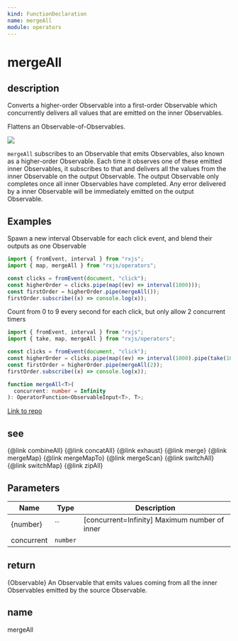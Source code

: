 ```yaml
---
kind: FunctionDeclaration
name: mergeAll
module: operators
---
```


# mergeAll

## description

Converts a higher-order Observable into a first-order Observable which
concurrently delivers all values that are emitted on the inner Observables.

<span class="informal">Flattens an Observable-of-Observables.</span>

![](mergeAll.png)

`mergeAll` subscribes to an Observable that emits Observables, also known as
a higher-order Observable. Each time it observes one of these emitted inner
Observables, it subscribes to that and delivers all the values from the
inner Observable on the output Observable. The output Observable only
completes once all inner Observables have completed. Any error delivered by
a inner Observable will be immediately emitted on the output Observable.

## Examples

Spawn a new interval Observable for each click event, and blend their outputs as one Observable

```ts
import { fromEvent, interval } from "rxjs";
import { map, mergeAll } from "rxjs/operators";

const clicks = fromEvent(document, "click");
const higherOrder = clicks.pipe(map((ev) => interval(1000)));
const firstOrder = higherOrder.pipe(mergeAll());
firstOrder.subscribe((x) => console.log(x));
```

Count from 0 to 9 every second for each click, but only allow 2 concurrent timers

```ts
import { fromEvent, interval } from "rxjs";
import { take, map, mergeAll } from "rxjs/operators";

const clicks = fromEvent(document, "click");
const higherOrder = clicks.pipe(map((ev) => interval(1000).pipe(take(10))));
const firstOrder = higherOrder.pipe(mergeAll(2));
firstOrder.subscribe((x) => console.log(x));
```

```ts
function mergeAll<T>(
  concurrent: number = Infinity
): OperatorFunction<ObservableInput<T>, T>;
```

[Link to repo](https://github.com/ReactiveX/rxjs/blob/master/src/internal/operators/mergeAll.ts#L62-L64)

## see

{@link combineAll}
{@link concatAll}
{@link exhaust}
{@link merge}
{@link mergeMap}
{@link mergeMapTo}
{@link mergeScan}
{@link switchAll}
{@link switchMap}
{@link zipAll}

## Parameters

| Name       | Type     | Description                                   |
| ---------- | -------- | --------------------------------------------- |
| {number}   | ``       | [concurrent=Infinity] Maximum number of inner |
| concurrent | `number` |                                               |

## return

{Observable} An Observable that emits values coming from all the
inner Observables emitted by the source Observable.

## name

mergeAll
